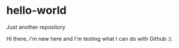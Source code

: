# hello-world
Just another repository

Hi there, i'm new here and I'm testing what I can do with Github :).
